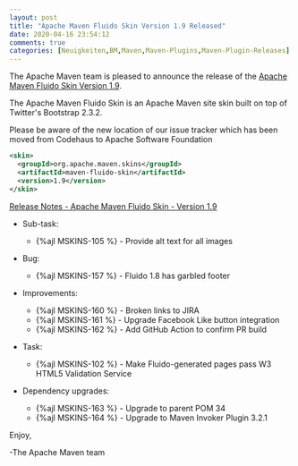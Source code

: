 ```yaml
---
layout: post
title: "Apache Maven Fluido Skin Version 1.9 Released"
date: 2020-04-16 23:54:12
comments: true
categories: [Neuigkeiten,BM,Maven,Maven-Plugins,Maven-Plugin-Releases]
---
```

The Apache Maven team is pleased to announce the release of the 
[Apache Maven Fluido Skin Version 1.9](https://maven.apache.org/skins/maven-fluido-skin/).

The Apache Maven Fluido Skin is an Apache Maven site skin built on top of
Twitter's Bootstrap 2.3.2.

Please be aware of the new location of our issue tracker
which has been moved from Codehaus to Apache Software Foundation

``` xml
<skin>
  <groupId>org.apache.maven.skins</groupId>
  <artifactId>maven-fluido-skin</artifactId>
  <version>1.9</version>
</skin>
```

<!-- more -->

[Release Notes - Apache Maven Fluido Skin - Version 1.9](https://issues.apache.org/jira/secure/ReleaseNote.jspa?projectId=12317926&version=12346750)

* Sub-task:

  * {%ajl MSKINS-105 %} - Provide alt text for all images
 
* Bug:

  * {%ajl MSKINS-157 %} - Fluido 1.8 has garbled footer
  
* Improvements:

  * {%ajl MSKINS-160 %} - Broken links to JIRA
  * {%ajl MSKINS-161 %} - Upgrade Facebook Like button integration
  * {%ajl MSKINS-162 %} - Add GitHub Action to confirm PR build

* Task:

  * {%ajl MSKINS-102 %} - Make Fluido-generated pages pass W3 HTML5 Validation Service
  
* Dependency upgrades:

  * {%ajl MSKINS-163 %} - Upgrade to parent POM 34
  * {%ajl MSKINS-164 %} - Upgrade to Maven Invoker Plugin 3.2.1

Enjoy,

-The Apache Maven team
